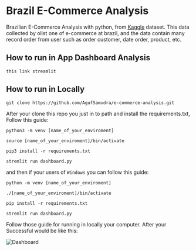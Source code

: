 # Brazil E-Commerce Analysis

Brazilian E-Commerce Analysis with python, from [Kaggle](https://www.kaggle.com/datasets/olistbr/brazilian-ecommerce) dataset. This data collected by olist one of e-commerce at brazil, and the data contain many record order from user such as order customer, date order, product, etc.

## How to run in App Dashboard Analysis

```
this link streamlit
```

## How to run in Locally

```
git clone https://github.com/AgufSamudra/e-commerce-analysis.git
```

After your clone this repo you just in to path and install the requirements.txt, Follow this guide:

```
python3 -m venv [name_of_your_enviroment]

source [name_of_your_enviroment]/bin/activate

pip3 install -r requirements.txt

stremlit run dashboard.py
```

and then if your users of `Windows` you can follow this guide:

```
python -m venv [name_of_your_enviroment]

./[name_of_your_enviroment]/bin/activate

pip install -r requirements.txt

stremlit run dashboard.py
```


Follow those guide for running in locally your computer. After your Successful would be like this:

![Dashboard]()








